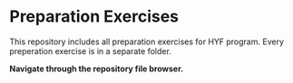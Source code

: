# Preparation Exercises

This repository includes all preparation exercises for HYF program. Every preperation exercise is in a separate folder.

**Navigate through the repository file browser.**


